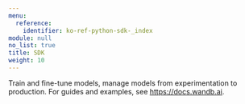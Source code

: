 ```yaml
---
menu:
  reference:
    identifier: ko-ref-python-sdk-_index
module: null
no_list: true
title: SDK
weight: 10
---
```


Train and fine-tune models, manage models from experimentation to production. For guides and examples, see https://docs.wandb.ai.